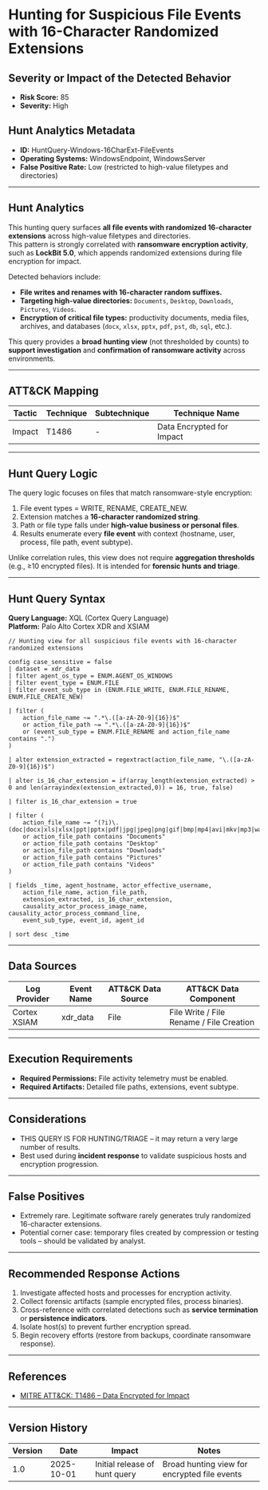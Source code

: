 # Hunting for Suspicious File Events with 16-Character Randomized Extensions

## Severity or Impact of the Detected Behavior
- **Risk Score:** 85  
- **Severity:** High  

## Hunt Analytics Metadata
- **ID:** HuntQuery-Windows-16CharExt-FileEvents  
- **Operating Systems:** WindowsEndpoint, WindowsServer  
- **False Positive Rate:** Low (restricted to high-value filetypes and directories)  

---

## Hunt Analytics

This hunting query surfaces **all file events with randomized 16-character extensions** across high-value filetypes and directories.  
This pattern is strongly correlated with **ransomware encryption activity**, such as **LockBit 5.0**, which appends randomized extensions during file encryption for impact.  

Detected behaviors include:  
- **File writes and renames with 16-character random suffixes.**  
- **Targeting high-value directories:** `Documents`, `Desktop`, `Downloads`, `Pictures`, `Videos`.  
- **Encryption of critical file types:** productivity documents, media files, archives, and databases (`docx`, `xlsx`, `pptx`, `pdf`, `pst`, `db`, `sql`, etc.).  

This query provides a **broad hunting view** (not thresholded by counts) to **support investigation** and **confirmation of ransomware activity** across environments.  

---

## ATT&CK Mapping

| Tactic  | Technique | Subtechnique | Technique Name                   |
|---------|-----------|--------------|----------------------------------|
| Impact  | T1486     | -            | Data Encrypted for Impact        |

---

## Hunt Query Logic

The query logic focuses on files that match ransomware-style encryption:  
1. File event types = WRITE, RENAME, CREATE_NEW.  
2. Extension matches a **16-character randomized string**.  
3. Path or file type falls under **high-value business or personal files**.  
4. Results enumerate every **file event** with context (hostname, user, process, file path, event subtype).  

Unlike correlation rules, this view does not require **aggregation thresholds** (e.g., ≥10 encrypted files). It is intended for **forensic hunts and triage**.  

---

## Hunt Query Syntax

**Query Language:** XQL (Cortex Query Language)  
**Platform:** Palo Alto Cortex XDR and XSIAM  

```xql
// Hunting view for all suspicious file events with 16-character randomized extensions 

config case_sensitive = false 
| dataset = xdr_data 
| filter agent_os_type = ENUM.AGENT_OS_WINDOWS 
| filter event_type = ENUM.FILE 
| filter event_sub_type in (ENUM.FILE_WRITE, ENUM.FILE_RENAME, ENUM.FILE_CREATE_NEW) 

| filter ( 
    action_file_name ~= ".*\.([a-zA-Z0-9]{16})$" 
    or action_file_path ~= ".*\.([a-zA-Z0-9]{16})$" 
    or (event_sub_type = ENUM.FILE_RENAME and action_file_name contains ".") 
) 

| alter extension_extracted = regextract(action_file_name, "\.([a-zA-Z0-9]{16})$") 

| alter is_16_char_extension = if(array_length(extension_extracted) > 0 and len(arrayindex(extension_extracted,0)) = 16, true, false) 

| filter is_16_char_extension = true 

| filter ( 
    action_file_name ~= "(?i)\.(doc|docx|xls|xlsx|ppt|pptx|pdf|jpg|jpeg|png|gif|bmp|mp4|avi|mkv|mp3|wav|zip|rar|7z|sql|db|mdb|pst|ost)$" 
    or action_file_path contains "Documents" 
    or action_file_path contains "Desktop" 
    or action_file_path contains "Downloads" 
    or action_file_path contains "Pictures" 
    or action_file_path contains "Videos" 
) 

| fields _time, agent_hostname, actor_effective_username, 
    action_file_name, action_file_path, 
    extension_extracted, is_16_char_extension, 
    causality_actor_process_image_name, causality_actor_process_command_line, 
    event_sub_type, event_id, agent_id 

| sort desc _time
```

---

## Data Sources

| Log Provider   | Event Name | ATT&CK Data Source | ATT&CK Data Component |
|----------------|------------|--------------------|-----------------------|
| Cortex XSIAM   | xdr_data   | File               | File Write / File Rename / File Creation |

---

## Execution Requirements  
- **Required Permissions:** File activity telemetry must be enabled.  
- **Required Artifacts:** Detailed file paths, extensions, event subtype.  

---

## Considerations  
- THIS QUERY IS FOR HUNTING/TRIAGE – it may return a very large number of results.  
- Best used during **incident response** to validate suspicious hosts and encryption progression.  

---

## False Positives  
- Extremely rare. Legitimate software rarely generates truly randomized 16-character extensions.  
- Potential corner case: temporary files created by compression or testing tools – should be validated by analyst.  

---

## Recommended Response Actions  
1. Investigate affected hosts and processes for encryption activity.  
2. Collect forensic artifacts (sample encrypted files, process binaries).  
3. Cross-reference with correlated detections such as **service termination** or **persistence indicators**.  
4. Isolate host(s) to prevent further encryption spread.  
5. Begin recovery efforts (restore from backups, coordinate ransomware response).  

---

## References  
- [MITRE ATT&CK: T1486 – Data Encrypted for Impact](https://attack.mitre.org/techniques/T1486/)  

---

## Version History  

| Version | Date       | Impact                        | Notes                                        |
|---------|------------|-------------------------------|----------------------------------------------|
| 1.0     | 2025-10-01 | Initial release of hunt query | Broad hunting view for encrypted file events |
